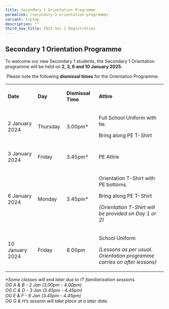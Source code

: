 ```yaml
---
title: Secondary 1 Orientation Programme
permalink: /secondary-1-orientation-programme/
variant: tiptap
description: ""
third_nav_title: 2025 Sec 1 Registration
---
```

<h2><strong>Secondary 1 Orientation Programme</strong>&nbsp;</h2>
<p>To welcome our new Secondary 1 students, the Secondary 1 Orientation programme
will be held on <strong>2, 3, 6 and 10 January 2025.</strong>&nbsp;</p>
<p>&nbsp;Please note the following <strong>dismissal times</strong> for the
Orientation Programme.&nbsp;&nbsp;</p>
<table style="minWidth: 100px">
<colgroup>
<col>
<col>
<col>
<col>
</colgroup>
<tbody>
<tr>
<td rowspan="1" colspan="1">
<p><strong>Date</strong>&nbsp;</p>
</td>
<td rowspan="1" colspan="1">
<p><strong>Day</strong>&nbsp;</p>
</td>
<td rowspan="1" colspan="1">
<p><strong>Dismissal Time</strong>&nbsp;</p>
</td>
<td rowspan="1" colspan="1">
<p><strong>Attire</strong>&nbsp;</p>
</td>
</tr>
<tr>
<td rowspan="1" colspan="1">
<p>2 January 2024&nbsp;</p>
</td>
<td rowspan="1" colspan="1">
<p>Thursday&nbsp;</p>
</td>
<td rowspan="1" colspan="1">
<p>3.00pm*&nbsp;</p>
</td>
<td rowspan="1" colspan="1">
<p>Full School Uniform with tie.&nbsp;&nbsp;</p>
<p>Bring along PE T-Shirt&nbsp;</p>
</td>
</tr>
<tr>
<td rowspan="1" colspan="1">
<p>3 January 2024&nbsp;</p>
</td>
<td rowspan="1" colspan="1">
<p>Friday&nbsp;</p>
</td>
<td rowspan="1" colspan="1">
<p>3.45pm*&nbsp;</p>
</td>
<td rowspan="1" colspan="1">
<p>PE Attire&nbsp;</p>
</td>
</tr>
<tr>
<td rowspan="1" colspan="1">
<p>6 January 2024&nbsp;</p>
</td>
<td rowspan="1" colspan="1">
<p>Monday&nbsp;</p>
</td>
<td rowspan="1" colspan="1">
<p>3.45pm*&nbsp;</p>
</td>
<td rowspan="1" colspan="1">
<p>Orientation T-Shirt with PE bottoms.&nbsp;&nbsp;</p>
<p>Bring along PE T-Shirt&nbsp;</p>
<p><em>(Orientation T-Shirt will be provided on Day 1 or 2)</em>&nbsp;</p>
</td>
</tr>
<tr>
<td rowspan="1" colspan="1">
<p>10 January 2024&nbsp;</p>
</td>
<td rowspan="1" colspan="1">
<p>Friday&nbsp;</p>
</td>
<td rowspan="1" colspan="1">
<p>8.00pm&nbsp;</p>
</td>
<td rowspan="1" colspan="1">
<p>School Uniform&nbsp;&nbsp;</p>
<p><em>(Lessons as per usual. Orientation programme carries on after lessons)</em>&nbsp;</p>
</td>
</tr>
</tbody>
</table>
<p><em>*Some classes will end later due to IT familiarisation sessions.&nbsp;</em>&nbsp;
<br><em>OG A &amp; B - 2 Jan (3.00pm - 4.00pm)</em>&nbsp;
<br><em>OG C &amp; D - 3 Jan (3.45pm - 4.45pm)</em>&nbsp;
<br><em>OG E &amp; F - 6 Jan (3.45pm - 4.45pm)</em>&nbsp;
<br><em>OG G &amp; H’s session will take place at a later date.&nbsp;</em>&nbsp;</p>